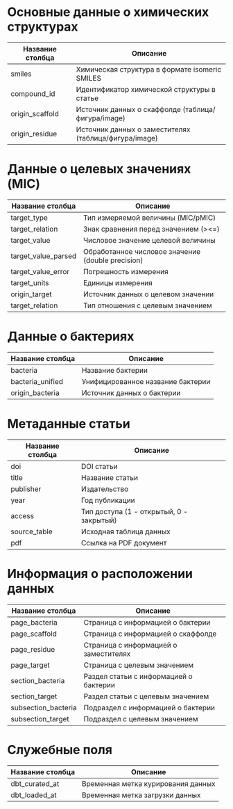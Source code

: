 
# Основные данные о химических структурах
| Название столбца | Описание |
|-----------------|-----------|
| smiles | Химическая структура в формате isomeric SMILES |
| compound_id | Идентификатор химической структуры в статье |
| origin_scaffold | Источник данных о скаффолде (таблица/фигура/image) |
| origin_residue | Источник данных о заместителях (таблица/фигура/image) |

# Данные о целевых значениях (MIC)
| Название столбца | Описание |
|-----------------|-----------|
| target_type | Тип измеряемой величины (MIC/pMIC) |
| target_relation | Знак сравнения перед значением (><=) |
| target_value | Числовое значение целевой величины |
| target_value_parsed | Обработанное числовое значение (double precision) |
| target_value_error | Погрешность измерения |
| target_units | Единицы измерения |
| origin_target | Источник данных о целевом значении |
| target_relation | Тип отношения с целевым значением |

# Данные о бактериях
| Название столбца | Описание |
|-----------------|-----------|
| bacteria | Название бактерии |
| bacteria_unified | Унифицированное название бактерии |
| origin_bacteria | Источник данных о бактерии |

# Метаданные статьи
| Название столбца | Описание |
|-----------------|-----------|
| doi | DOI статьи |
| title | Название статьи |
| publisher | Издательство |
| year | Год публикации |
| access | Тип доступа (1 - открытый, 0 - закрытый) |
| source_table | Исходная таблица данных |
| pdf | Ссылка на PDF документ |

# Информация о расположении данных
| Название столбца | Описание |
|-----------------|-----------|
| page_bacteria | Страница с информацией о бактерии |
| page_scaffold | Страница с информацией о скаффолде |
| page_residue | Страница с информацией о заместителях |
| page_target | Страница с целевым значением |
| section_bacteria | Раздел статьи с информацией о бактерии |
| section_target | Раздел статьи с целевым значением |
| subsection_bacteria | Подраздел с информацией о бактерии |
| subsection_target | Подраздел с целевым значением |

# Служебные поля
| Название столбца | Описание |
|-----------------|-----------|
| dbt_curated_at | Временная метка курирования данных |
| dbt_loaded_at | Временная метка загрузки данных |